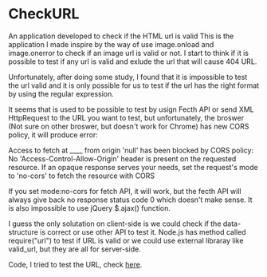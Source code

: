 # CheckURL
An application developed to check if the HTML url is valid 
This is the application I made inspire by the way of use image.onload and image.onerror to check if an image url is valid or not.
I start to think if it is possible to test if any url is valid and exlude the url that will cause 404 URL.

Unfortunately, after doing some study, I found that it is impossible to test the url valid and it is only possible for us to test if the url has the right format by using the regular expression.

It seems that is used to be possible to test by usign Fecth API or send XML HttpRequest to the URL you want to test, but unfortunately, the broswer (Not sure on other broswer, but doesn't work for Chrome) has new CORS policy, it will produce error:

Access to fetch at ____ from origin 'null' has been blocked by CORS policy: No 'Access-Control-Allow-Origin' header is present on the requested resource. If an opaque response serves your needs, set the request's mode to 'no-cors' to fetch the resource with CORS 

If you set mode:no-cors for fetch API, it will work, but the fecth API will always give back no response status code 0 which doesn't make sense. It is also impossible to use jQuery $.ajax() function.

I guess the only solutation on client-side is we could check if the data-structure is correct or use other API to test it. Node.js has method called require("url") to test if URL is valid or we could use external libraray like valid_url, but they are all for server-side.

Code, I tried to test the URL, check [here](https://github.com/Caloverys/CheckURL/blob/main/testURL.js).

